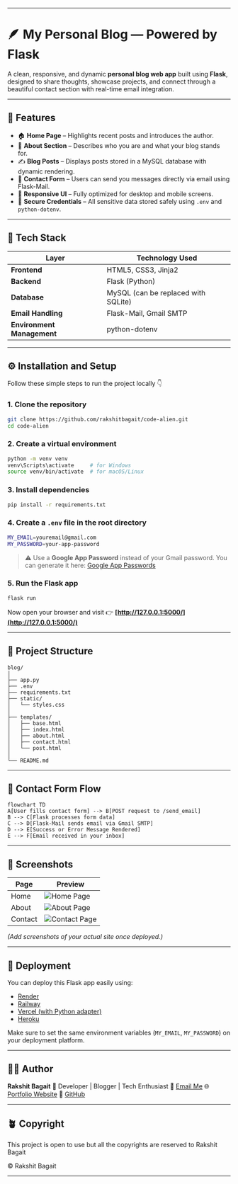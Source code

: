 
---

# 🪶 My Personal Blog — Powered by Flask

A clean, responsive, and dynamic **personal blog web app** built using **Flask**, designed to share thoughts, showcase projects, and connect through a beautiful contact section with real-time email integration.

---

## 🌟 Features

* 🏠 **Home Page** – Highlights recent posts and introduces the author.
* 🧠 **About Section** – Describes who you are and what your blog stands for.
* ✍️ **Blog Posts** – Displays posts stored in a MySQL database with dynamic rendering.
* 💬 **Contact Form** – Users can send you messages directly via email using Flask-Mail.
* 🎨 **Responsive UI** – Fully optimized for desktop and mobile screens.
* 🔐 **Secure Credentials** – All sensitive data stored safely using `.env` and `python-dotenv`.

---

## 🧩 Tech Stack

| Layer                      | Technology Used                     |
| -------------------------- | ----------------------------------- |
| **Frontend**               | HTML5, CSS3, Jinja2                 |
| **Backend**                | Flask (Python)                      |
| **Database**               | MySQL (can be replaced with SQLite) |
| **Email Handling**         | Flask-Mail, Gmail SMTP              |
| **Environment Management** | python-dotenv                       |

---

## ⚙️ Installation and Setup

Follow these simple steps to run the project locally 👇

### 1. Clone the repository

```bash
git clone https://github.com/rakshitbagait/code-alien.git
cd code-alien
```

### 2. Create a virtual environment

```bash
python -m venv venv
venv\Scripts\activate     # for Windows
source venv/bin/activate  # for macOS/Linux
```

### 3. Install dependencies

```bash
pip install -r requirements.txt
```

### 4. Create a `.env` file in the root directory

```bash
MY_EMAIL=youremail@gmail.com
MY_PASSWORD=your-app-password
```

> ⚠️ Use a **Google App Password** instead of your Gmail password.
> You can generate it here: [Google App Passwords](https://myaccount.google.com/apppasswords)

### 5. Run the Flask app

```bash
flask run
```

Now open your browser and visit
👉 **[http://127.0.0.1:5000/](http://127.0.0.1:5000/)**

---

## 🧠 Project Structure

```
blog/
│
├── app.py
├── .env
├── requirements.txt
├── static/
│   └── styles.css
│
├── templates/
│   ├── base.html
│   ├── index.html
│   ├── about.html
│   ├── contact.html
│   └── post.html
│
└── README.md
```

---

## 💌 Contact Form Flow

```mermaid
flowchart TD
A[User fills contact form] --> B[POST request to /send_email]
B --> C[Flask processes form data]
C --> D[Flask-Mail sends email via Gmail SMTP]
D --> E[Success or Error Message Rendered]
E --> F[Email received in your inbox]
```

---

## 📸 Screenshots

| Page    | Preview                                         |
| ------- | ----------------------------------------------- |
| Home    | ![Home Page](static/screenshots/home.png)       |
| About   | ![About Page](static/screenshots/about.png)     |
| Contact | ![Contact Page](static/screenshots/contact.png) |

*(Add screenshots of your actual site once deployed.)*

---

## 🚀 Deployment

You can deploy this Flask app easily using:

* [Render](https://render.com)
* [Railway](https://railway.app)
* [Vercel (with Python adapter)](https://vercel.com)
* [Heroku](https://heroku.com)

Make sure to set the same environment variables (`MY_EMAIL`, `MY_PASSWORD`) on your deployment platform.

---

## 👨‍💻 Author

**Rakshit Bagait**
💼 Developer | Blogger | Tech Enthusiast
📧 [Email Me](mailto:youremail@gmail.com)
🌐 [Portfolio Website](https://yourwebsite.com)
🐙 [GitHub](https://github.com/yourusername)

---

## 🪴 Copyright

This project is open to use but all the copyrights are reserved to Rakshit Bagait 

<html>&copy Rakshit Bagait </html>

---

